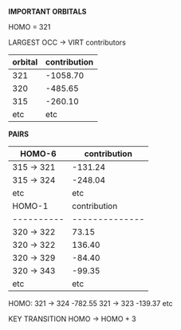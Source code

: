 **IMPORTANT ORBITALS**

HOMO = 321 

LARGEST OCC -> VIRT contributors

| orbital | contribution |
|---------|--------------|
| 321     |  -1058.70    |
| 320     |  -485.65     |
| 315     |  -260.10     |
| etc     | etc          |

**PAIRS**

|HOMO-6    | contribution |
|----------|--------------|
|315 -> 321| -131.24      |
|315 -> 324| -248.04      |
| etc      |  etc         |
| HOMO-1   | contribution |
|----------|--------------|
|320 -> 322|   73.15      |
|320 -> 322|  136.40      |
|320 -> 329|  -84.40      |
|320 -> 343|  -99.35      |
|etc       |   etc        | 

HOMO:
321 -> 324 -782.55
321 -> 323 -139.37
etc
                                                                                 
KEY TRANSITION 
HOMO -> HOMO + 3 
            
